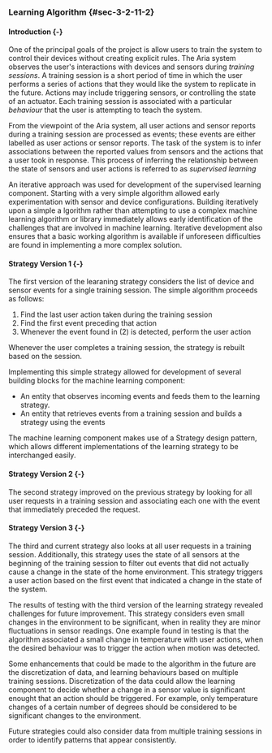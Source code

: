 ### Learning Algorithm {#sec-3-2-11-2}

#### Introduction {-}

One of the principal goals of the project is allow users to train the system to control their devices without 
creating explicit rules. The Aria system observes the user's interactions with devices and sensors during 
*training sessions*. A training session is a short period of time in which the user performs a series of 
actions that they would like the system to replicate in the future. Actions may include triggering sensors,
or controlling the state of an actuator. Each training session is associated with a particular *behaviour* that
the user is attempting to teach the system. 

From the viewpoint of the Aria system, all user actions and sensor reports during a training session are 
processed as events; these events are either labelled as user actions or sensor reports. The task of the system
is to infer associations between the reported values from sensors and the actions that a user took in response.
This process of inferring the relationship between the state of sensors and user actions is referred to as
*supervised learning* 

An iterative approach was used for development of the supervised learning component. Starting with a very simple
algorithm allowed early experimentation with sensor and device configurations. Building iteratively upon a simple a
lgorithm rather than attempting to use a complex machine learning algorithm or library immediately allows early 
identification of the challenges that are involved in machine learning. Iterative development also ensures that 
a basic working algorithm is available if unforeseen difficulties are found in implementing a more complex solution.

#### Strategy Version 1 {-}

The first version of the learaning strategy considers the list of device and sensor events for a 
single training session. The simple algorithm proceeds as follows:

1. Find the last user action taken during the training session
2. Find the first event preceding that action
3. Whenever the event found in (2) is detected, perform the user action

Whenever the user completes a training session, the strategy is rebuilt based on the session.

Implementing this simple strategy allowed for development of several building blocks for the 
machine learning component:

- An entity that observes incoming events and feeds them to the learning strategy.
- An entity that retrieves events from a training session and builds a strategy using the events

The machine learning component makes use of a Strategy design pattern, which allows different 
implementations of the learning strategy to be interchanged easily.

#### Strategy Version 2 {-}

The second strategy improved on the previous strategy by looking for all user requests in a training
session and associating each one with the event that immediately preceded the request.

#### Strategy Version 3 {-}

The third and current strategy also looks at all user requests in a training session. Additionally,
this strategy uses the state of all sensors at the beginning of the training session to filter out 
events that did not actually cause a change in the state of the home environment. This strategy 
triggers a user action based on the first event that indicated a change in the state of the 
system.

The results of testing with the third version of the learning strategy revealed challenges for 
future improvement. This strategy considers even small changes in the environment to be significant,
when in reality they are minor fluctuations in sensor readings. One example found in testing is that
the algorithm associated a small change in temperature with user actions, when the desired 
behaviour was to trigger the action when motion was detected.

Some enhancements that could be made to the algorithm in the future are the discretization of data,
and learning behaviours based on multiple training sessions. Discretization of the data could allow
the learning component to decide whether a change in a sensor value is significant enought that
an action should be triggered. For example, only temperature changes of a certain number of degrees
should be considered to be significant changes to the environment.

Future strategies could also consider data from multiple training sessions in order to identify 
patterns that appear consistently.
